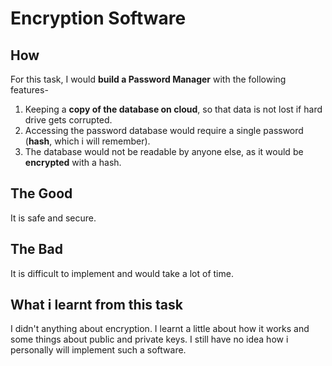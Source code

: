 # Encryption Software

## How
For this task, I would **build a Password Manager** with the following features-
1. Keeping a **copy of the database on cloud**, so that data is not lost if hard drive gets corrupted.
2. Accessing the password database would require a single password (**hash**, which i will remember).
3. The database would not be readable by anyone else, as it would be **encrypted** with a hash.

## The Good
It is safe and secure.

## The Bad
It is difficult to implement and would take a lot of time.

## What i learnt from this task
I didn't anything about encryption. I learnt a little about how it works and some things about public and private keys. I still have no idea how i personally will implement such a software. 
